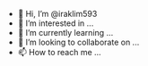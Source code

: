 - 👋 Hi, I’m @iraklim593
- 👀 I’m interested in ...
- 🌱 I’m currently learning ...
- 💞️ I’m looking to collaborate on ...
- 📫 How to reach me ...

<!---
iraklim593/iraklim593 is a ✨ special ✨ repository because its `README.md` (this file) appears on your GitHub profile.
You can click the Preview link to take a look at your changes.
--->
